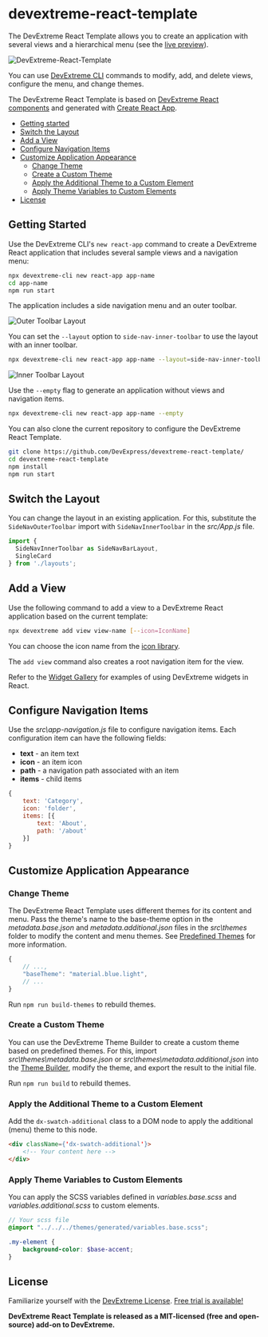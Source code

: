 # devextreme-react-template

The DevExtreme React Template allows you to create an application with several views and a hierarchical menu (see the [live preview](https://devexpress.github.io/devextreme-react-template)).

![DevExtreme-React-Template](https://user-images.githubusercontent.com/2280467/55784081-79798480-5ab8-11e9-8257-1ef9599b90a6.png)

You can use [DevExtreme CLI](https://github.com/DevExpress/devextreme-cli) commands to modify, add, and delete views, configure the menu, and change themes.

The DevExtreme React Template is based on [DevExtreme React components](https://github.com/devexpress/devextreme-react) and generated with [Create React App](https://github.com/facebook/create-react-app).

* [Getting started](#getting-started)
* [Switch the Layout](#switch-layout)
* [Add a View](#add-view)
* [Configure Navigation Items](#configure-nav-items)
* [Customize Application Appearance](#customize-application-appearance)
  * [Change Theme](#change-theme)
  * [Create a Custom Theme](#create-custom-theme)
  * [Apply the Additional Theme to a Custom Element](#apply-additional-theme-to-custom-element)
  * [Apply Theme Variables to Custom Elements](#apply-theme-variables)
* [License](#license)

## <a name="getting-started"></a>Getting Started

Use the DevExtreme CLI's `new react-app` command to create a DevExtreme React application that includes several sample views and a navigation menu:

```bash
npx devextreme-cli new react-app app-name
cd app-name
npm run start
```

The application includes a side navigation menu and an outer toolbar.

![Outer Toolbar Layout](https://user-images.githubusercontent.com/2280467/55953873-f564ff80-5c65-11e9-9529-df0b0459a6f1.png)

You can set the `--layout` option to `side-nav-inner-toolbar` to use the layout with an inner toolbar.

```bash
npx devextreme-cli new react-app app-name --layout=side-nav-inner-toolbar
```

![Inner Toolbar Layout](https://user-images.githubusercontent.com/2280467/55953912-09106600-5c66-11e9-96fa-9ea68a9c031e.png)

Use the `--empty` flag to generate an application without views and navigation items.

```bash
npx devextreme-cli new react-app app-name --empty
```

You can also clone the current repository to configure the DevExtreme React Template.

```bash
git clone https://github.com/DevExpress/devextreme-react-template/
cd devextreme-react-template
npm install
npm run start
```

## <a name="switch-layout"></a>Switch the Layout

You can change the layout in an existing application. For this, substitute the `SideNavOuterToolbar` import with `SideNavInnerToolbar` in the *src/App.js* file.

```javascript
import {
  SideNavInnerToolbar as SideNavBarLayout,
  SingleCard
} from './layouts';
```

## <a name="add-view"></a>Add a View

Use the following command to add a view to a DevExtreme React application based on the current template:

```bash
npx devextreme add view view-name [--icon=IconName]
```

You can choose the icon name from the [icon library](https://js.devexpress.com/Documentation/Guide/Themes/Icon_Library/).

The `add view` command also creates a root navigation item for the view.

Refer to the [Widget Gallery](https://js.devexpress.com/Demos/WidgetsGallery/) for examples of using DevExtreme widgets in React.

## <a name="configure-nav-items"></a>Configure Navigation Items

Use the *src\app-navigation.js* file to configure navigation items. Each configuration item can have the following fields:

- **text** - an item text
- **icon** - an item icon
- **path** - a navigation path associated with an item
- **items** - child items

```javascript
{
    text: 'Category',
    icon: 'folder',
    items: [{
        text: 'About',
        path: '/about'
    }]
}
```

## <a name="customize-application-appearance"></a>Customize Application Appearance

### <a name="change-theme"></a>Change Theme

The DevExtreme React Template uses different themes for its content and menu. Pass the theme's name to the base-theme option in the *metadata.base.json* and *metadata.additional.json* files in the *src\themes* folder to modify the content and menu themes. See [Predefined Themes](https://js.devexpress.com/Documentation/Guide/Themes/Predefined_Themes/) for more information.

```javascript
{
    // ...,
    "baseTheme": "material.blue.light",
    // ...
}
```

Run `npm run build-themes` to rebuild themes.

### <a name="create-custom-theme"></a>Create a Custom Theme

You can use the DevExtreme Theme Builder to create a custom theme based on predefined themes. For this, import *src\themes\metadata.base.json* or *src\themes\metadata.additional.json* into the [Theme Builder](https://js.devexpress.com/Documentation/Guide/Themes/Theme_Builder/), modify the theme, and export the result to the initial file.

Run `npm run build` to rebuild themes.

### <a name="apply-additional-theme-to-custom-element"></a>Apply the Additional Theme to a Custom Element

Add the `dx-swatch-additional` class to a DOM node to apply the additional (menu) theme to this node.

```html
<div className={'dx-swatch-additional'}>
    <!-- Your content here -->
</div>
```

### <a name="apply-theme-variables"></a>Apply Theme Variables to Custom Elements

You can apply the SCSS variables defined in *variables.base.scss* and *variables.additional.scss* to custom elements.

```scss
// Your scss file
@import "../../../themes/generated/variables.base.scss";

.my-element {
    background-color: $base-accent;
}
```

## <a name="license"></a>License

Familiarize yourself with the
[DevExtreme License](https://js.devexpress.com/Licensing/).
[Free trial is available!](http://js.devexpress.com/Buy/)

**DevExtreme React Template is released as a MIT-licensed (free and open-source) add-on to DevExtreme.**